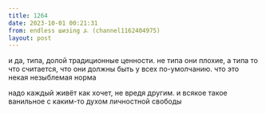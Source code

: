 ```yaml
---
title: 1264
date: 2023-10-01 00:21:31
from: endless шизing ⍼ (channel1162404975)
layout: post
---
```


и да, типа, долой традиционные ценности. не типа они плохие, а типа то что считается, что они должны быть у всех по-умолчанию. что это некая незыблемая норма

надо каждый живёт как хочет, не вредя другим. и всякое такое ванильное с каким-то духом личностной свободы
